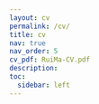 ```yaml
---
layout: cv
permalink: /cv/
title: cv
nav: true
nav_order: 5
cv_pdf: RuiMa-CV.pdf
description:
toc:
  sidebar: left
---
```

